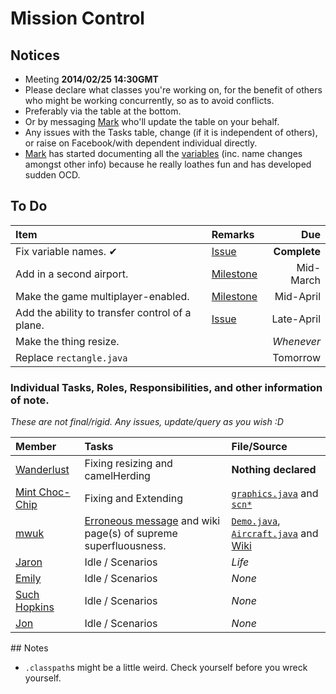 Mission Control
========

## Notices

* Meeting __2014/02/25 14:30GMT__
* Please declare what classes you're working on, for the benefit of others who might be working concurrently, so as to avoid conflicts.
 * Preferably via the table at the bottom.
 * Or by messaging [Mark](http://github.com/MWUK) who'll update the table on your behalf.
* Any issues with the Tasks table, change (if it is independent of others), or raise on Facebook/with dependent individual directly.
* [Mark](https://github.com/MWUK) has started documenting all the [variables](https://github.com/MWUK/Fly-Hard/wiki/Variables) (inc. name changes amongst other info) because he really loathes fun and has developed sudden OCD.

## To Do

| Item | Remarks | Due |
|:-----|:--------|----:|
| Fix variable names. ✔ | [Issue](https://github.com/mwuk/fly-hard/issues/2) | __Complete__ |
| Add in a second airport. | [Milestone](https://github.com/MWUK/Fly-Hard/issues?milestone=2&page=1&sort=created&state=open) | Mid-March |
| Make the game multiplayer-enabled. | [Milestone](https://github.com/MWUK/Fly-Hard/issues?direction=asc&milestone=3&page=1&sort=created&state=open)| Mid-April |
| Add the ability to transfer control of a plane. | [Issue](https://github.com/MWUK/Fly-Hard/issues/5) | Late-April |
| Make the thing resize. |  | _Whenever_ |
| Replace `rectangle.java` | | Tomorrow |

### Individual Tasks, Roles, Responsibilities, and other information of note.

_These are not final/rigid. Any issues, update/query as you wish :D_

| Member | Tasks | File/Source |
|:-------|:-----|:------------|
| [Wanderlust](http://github.com/a-random-oracle) | Fixing resizing and camelHerding | __Nothing declared__ |
| [Mint Choc-Chip](http://github.com/RMCKirby) | Fixing and Extending | [`graphics.java`](https://github.com/MWUK/Fly-Hard/blob/master/BTC/src/lib/jog/graphics.java) and [`scn*`](https://github.com/MWUK/Fly-Hard/tree/master/BTC/src/scn) |
| [mwuk](http://github.com/MWUK) | [Erroneous message](https://github.com/mwuk/fly-hard/issues/7) and wiki page(s) of supreme superfluousness.  | [`Demo.java`](https://github.com/MWUK/Fly-Hard/blob/master/BTC/src/scn/Demo.java), [`Aircraft.java`](https://github.com/MWUK/Fly-Hard/blob/master/BTC/src/scn/Aircraft.java) and [Wiki](https://github.com/MWUK/Fly-Hard/wiki/) |
| [Jaron](http://github.com/JaronAli) | Idle / Scenarios | _Life_ |
| [Emily](http://github.com/Emily-Hall) | Idle / Scenarios | _None_ |
| [Such Hopkins](http://github.com/Salvner) | Idle / Scenarios | _None_ |
| [Jon](http://github.com/Lixquid) | Idle / Scenarios | _None_ |

## Notes

* `.classpath`s might be a little weird. Check yourself before you wreck yourself.
